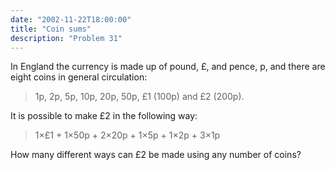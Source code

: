 ```yaml
---
date: "2002-11-22T18:00:00"
title: "Coin sums"
description: "Problem 31"
---
```


<p>In England the currency is made up of pound, £, and pence, p, and there are eight coins in general circulation:</p>
<blockquote>1p, 2p, 5p, 10p, 20p, 50p, £1 (100p) and £2 (200p).</blockquote>
<p>It is possible to make £2 in the following way:</p>
<blockquote>1×£1 + 1×50p + 2×20p + 1×5p + 1×2p + 3×1p</blockquote>
<p>How many different ways can £2 be made using any number of coins?</p>

